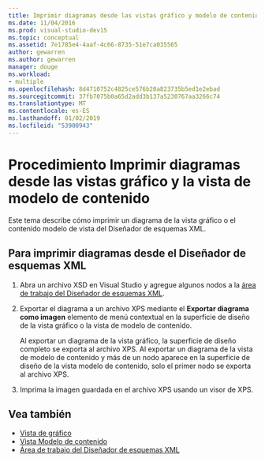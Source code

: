 ```yaml
---
title: Imprimir diagramas desde las vistas gráfico y modelo de contenido del Diseñador de esquemas XML
ms.date: 11/04/2016
ms.prod: visual-studio-dev15
ms.topic: conceptual
ms.assetid: 7e1785e4-4aaf-4c66-8735-51e7ca035565
author: gewarren
ms.author: gewarren
manager: douge
ms.workload:
- multiple
ms.openlocfilehash: 8d4710752c4825ce576b20a823735b5ed1e2ebad
ms.sourcegitcommit: 37fb7075b0a65d2add3b137a5230767aa3266c74
ms.translationtype: MT
ms.contentlocale: es-ES
ms.lasthandoff: 01/02/2019
ms.locfileid: "53900943"
---
```

# <a name="how-to-print-diagrams-from-the-graph-view-and-the-content-model-view"></a>Procedimiento Imprimir diagramas desde las vistas gráfico y la vista de modelo de contenido

Este tema describe cómo imprimir un diagrama de la vista gráfico o el contenido modelo de vista del Diseñador de esquemas XML.

## <a name="to-print-diagrams-from-the-xml-schema-designer"></a>Para imprimir diagramas desde el Diseñador de esquemas XML

1.  Abra un archivo XSD en Visual Studio y agregue algunos nodos a la [área de trabajo del Diseñador de esquemas XML](../xml-tools/xml-schema-designer-workspace.md).

2.  Exportar el diagrama a un archivo XPS mediante el **Exportar diagrama como imagen** elemento de menú contextual en la superficie de diseño de la vista gráfico o la vista de modelo de contenido.

     Al exportar un diagrama de la vista gráfico, la superficie de diseño completo se exporta al archivo XPS. Al exportar un diagrama de la vista de modelo de contenido y más de un nodo aparece en la superficie de diseño de la vista modelo de contenido, solo el primer nodo se exporta al archivo XPS.

3.  Imprima la imagen guardada en el archivo XPS usando un visor de XPS.

## <a name="see-also"></a>Vea también

- [Vista de gráfico](../xml-tools/graph-view.md)
- [Vista Modelo de contenido](../xml-tools/content-model-view.md)
- [Área de trabajo del Diseñador de esquemas XML](../xml-tools/xml-schema-designer-workspace.md)